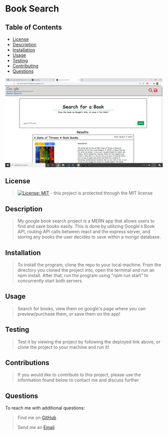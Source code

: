  # Book Search
    
## Table of Contents
- [License](#License)
- [Description](#Description)
- [Installation](#Installation)
- [Usage](#Usage)
- [Testing](#Testing)
- [Contributing](#Contributing)
- [Questions](#Questions)

<img src= "./screenshot/booksearch.png" alt= "screenshot">
    
## License
> [![License: MIT](https://img.shields.io/badge/License-MIT-yellow.svg)](https://opensource.org/licenses/MIT) - this project is protected through the MIT license

## Description
> My google book search project is a MERN app that allows users to find and save books easily. This is done by utilizing Google's Book API, routing API calls between react and the express server, and storing any books the user decides to save within a mongo database.

## Installation
> To install the program, clone the repo to your local machine. From the directory you cloned the project into, open the terminal and run an npm install. After that, run the program using "npm run start" to concurrently start both servers.

## Usage
> Search for books, view them on google's page where you can preview/purchase them, or save them on the app!

## Testing
> Test it by viewing the project by following the deployed link above, or clone the project to your machine and run it!

## Contributions
> If you would like to contribute to this project, please use the information found below to contact me and discuss further

## Questions
To reach me with additional questions:
>
> Find me on [GitHub](https://github.com/nickkdb)
>
> Send me an [Email](mailto:nborges.dev@gmail.com)

